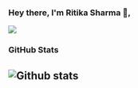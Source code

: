 ### Hey there, I'm Ritika Sharma 👋, 
![](https://komarev.com/ghpvc/?username=Ritikaa96&color=blue)
 

### GitHub Stats

![Github stats](https://github-readme-stats.vercel.app/api?username=Ritikaa96&count_private=true&show_icons=true&theme=dark&include_all_commits=true)
---
